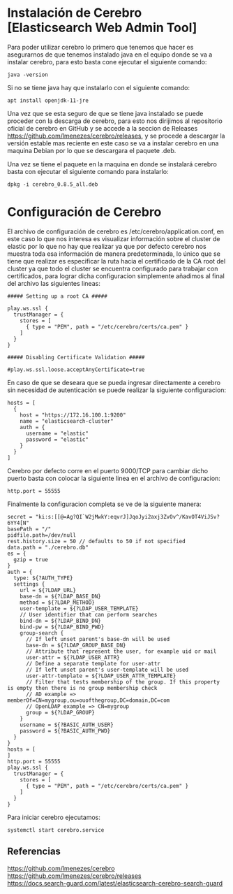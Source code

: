 # Instalación de Cerebro [Elasticsearch Web Admin Tool]

Para poder utilizar cerebro lo primero que tenemos que hacer es asegurarnos de que tenemos instalado java en el equipo donde se va a instalar cerebro, para esto basta cone ejecutar el siguiente comando:

```apacheconf
java -version
```

Si no se tiene java hay que instalarlo con el siguiente comando:

```apacheconf
apt install openjdk-11-jre
```

Una vez que se esta seguro de que se tiene java instalado se puede proceder con la descarga de cerebro, para esto nos dirijimos al repositorio oficial de cerebro en GitHub y se accede a la seccion de Releases https://github.com/lmenezes/cerebro/releases, y se procede a descargar la versión estable mas reciente en este caso se va a instalar cerebro en una maquina Debian por lo que se descargara el paquete .deb.

Una vez se tiene el paquete en la maquina en donde se instalará cerebro basta con ejecutar el siguiente comando para instalarlo:

```apacheconf
dpkg -i cerebro_0.8.5_all.deb
```

# Configuración de Cerebro

El archivo de configuración de cerebro es /etc/cerebro/application.conf, en este caso lo que nos interesa es visualizar información sobre el cluster de elastic por lo que no hay que realizar ya que por defecto cerebro nos muestra toda esa información de manera predeterminada, lo único que se tiene que realizar es especificar la ruta hacia el certificado de la CA root del cluster ya que todo el cluster se encuentra configurado para trabajar con certificados, para lograr dicha configuracion simplemente añadimos al final del archivo las siguientes lineas:

```apacheconf
##### Setting up a root CA #####

play.ws.ssl {
  trustManager = {
    stores = [
      { type = "PEM", path = "/etc/cerebro/certs/ca.pem" }
    ]
  }
}

##### Disabling Certificate Validation #####

#play.ws.ssl.loose.acceptAnyCertificate=true
```

En caso de que se deseara que se pueda ingresar directamente a cerebro sin necesidad de autenticación se puede realizar la siguiente configuracion:

```apacheconf
hosts = [
  {
    host = "https://172.16.100.1:9200"
    name = "elasticsearch-cluster"
    auth = {
      username = "elastic"
      password = "elastic"
    }
  }
]
```

Cerebro por defecto corre en el puerto 9000/TCP para cambiar dicho puerto basta con colocar la siguiente linea en el archivo de configuracion:

```apacheconf
http.port = 55555
```

Finalmente la configuracion completa se ve de la siguiente manera:

```apacheconf
secret = "ki:s:[[@=Ag?QI`W2jMwkY:eqvrJ]JqoJyi2axj3ZvOv^/KavOT4ViJSv?6YY4[N"
basePath = "/"
pidfile.path=/dev/null
rest.history.size = 50 // defaults to 50 if not specified
data.path = "./cerebro.db"
es = {
  gzip = true
}
auth = {
  type: ${?AUTH_TYPE}
  settings {
    url = ${?LDAP_URL}
    base-dn = ${?LDAP_BASE_DN}
    method = ${?LDAP_METHOD}
    user-template = ${?LDAP_USER_TEMPLATE}
    // User identifier that can perform searches
    bind-dn = ${?LDAP_BIND_DN}
    bind-pw = ${?LDAP_BIND_PWD}
    group-search {
      // If left unset parent's base-dn will be used
      base-dn = ${?LDAP_GROUP_BASE_DN}
      // Attribute that represent the user, for example uid or mail
      user-attr = ${?LDAP_USER_ATTR}
      // Define a separate template for user-attr
      // If left unset parent's user-template will be used
      user-attr-template = ${?LDAP_USER_ATTR_TEMPLATE}
      // Filter that tests membership of the group. If this property is empty then there is no group membership check
      // AD example => memberOf=CN=mygroup,ou=ouofthegroup,DC=domain,DC=com
      // OpenLDAP example => CN=mygroup
      group = ${?LDAP_GROUP}
    }
    username = ${?BASIC_AUTH_USER}
    password = ${?BASIC_AUTH_PWD}
  }
}
hosts = [
]
http.port = 55555
play.ws.ssl {
  trustManager = {
    stores = [
      { type = "PEM", path = "/etc/cerebro/certs/ca.pem" }
    ]
  }
}
```

Para iniciar cerebro ejecutamos:

```apacheconf
systemctl start cerebro.service
```

## Referencias

https://github.com/lmenezes/cerebro  
https://github.com/lmenezes/cerebro/releases  
https://docs.search-guard.com/latest/elasticsearch-cerebro-search-guard  

